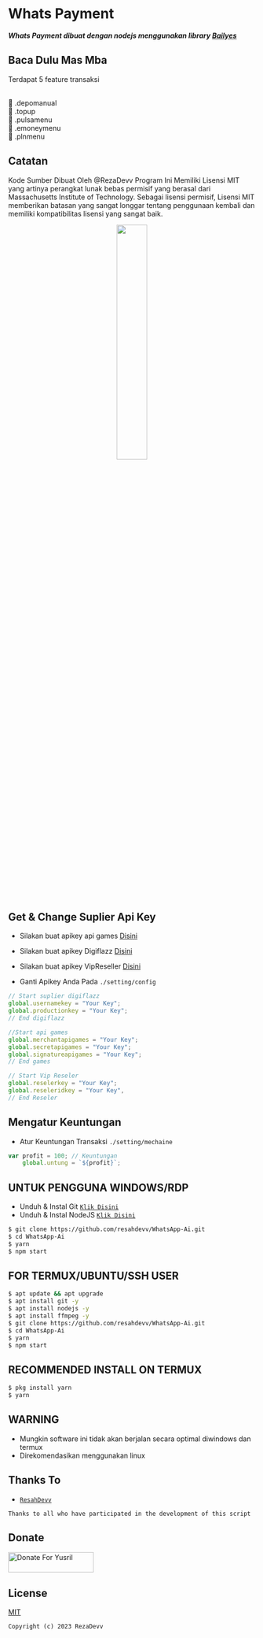 # Whats Payment

***Whats Payment dibuat dengan nodejs menggunakan library [Bailyes](https://github.com/adiwajshing/Baileys)***

## Baca Dulu Mas Mba
Terdapat 5  feature transaksi 

<br>📍 .depomanual
<br>📍 .topup
<br>📍 .pulsamenu
<br>📍 .emoneymenu
<br>📍 .plnmenu

## Catatan
Kode Sumber Dibuat Oleh @RezaDevv Program Ini Memiliki Lisensi MIT yang artinya perangkat lunak bebas permisif yang berasal dari Massachusetts Institute of Technology. Sebagai lisensi permisif, Lisensi MIT memberikan batasan yang sangat longgar tentang penggunaan kembali dan memiliki kompatibilitas lisensi yang sangat baik.

<p align="center">
	<img src="https://telegra.ph/file/4be1496d02b3d2ce1f03b.png" width="35%" style="margin-left: auto;margin-right: auto;display: block;">
</p>

## Get & Change Suplier Api Key
- Silakan buat apikey api games [Disini](https://member.apigames.id/login)
- Silakan buat apikey Digiflazz [Disini](https://member.digiflazz.com/)
- Silakan buat apikey VipReseller [Disini](https://vip-reseller.co.id/)

- Ganti Apikey Anda Pada ```./setting/config```
``` ts
// Start suplier digiflazz
global.usernamekey = "Your Key";
global.productionkey = "Your Key";
// End digiflazz

//Start api games
global.merchantapigames = "Your Key";
global.secretapigames = "Your Key";
global.signatureapigames = "Your Key";
// End games

// Start Vip Reseler
global.reselerkey = "Your Key";
global.reseleridkey = "Your Key",
// End Reseler
```
## Mengatur Keuntungan
- Atur Keuntungan Transaksi ```./setting/mechaine```
``` ts
var profit = 100; // Keuntungan
    global.untung = `${profit}`;
```

## UNTUK PENGGUNA WINDOWS/RDP

* Unduh & Instal Git [`Klik Disini`](https://git-scm.com/downloads)
* Unduh & Instal NodeJS [`Klik Disini`](https://nodejs.org/en/download)

```bash
$ git clone https://github.com/resahdevv/WhatsApp-Ai.git
$ cd WhatsApp-Ai
$ yarn
$ npm start
```

## FOR TERMUX/UBUNTU/SSH USER

```bash
$ apt update && apt upgrade
$ apt install git -y
$ apt install nodejs -y
$ apt install ffmpeg -y
$ git clone https://github.com/resahdevv/WhatsApp-Ai.git
$ cd WhatsApp-Ai
$ yarn
$ npm start
```

## RECOMMENDED INSTALL ON TERMUX

```bash
$ pkg install yarn
$ yarn
```

## WARNING
* Mungkin software ini tidak akan berjalan secara optimal diwindows dan termux
* Direkomendasikan menggunakan linux

## Thanks To
* [`ResahDevv`](https://github.com/resahdevv)

```Thanks to all who have participated in the development of this script```

## Donate
<a href="https://saweria.co/rezadevv" target="_blank"><img src="https://user-images.githubusercontent.com/26188697/180601310-e82c63e4-412b-4c36-b7b5-7ba713c80380.png" alt="Donate For Yusril" height="41" width="174"></a>

## License
[MIT](https://github.com/resahdevv/Whats-Pay/LICENSE)

```Copyright (c) 2023 RezaDevv```
